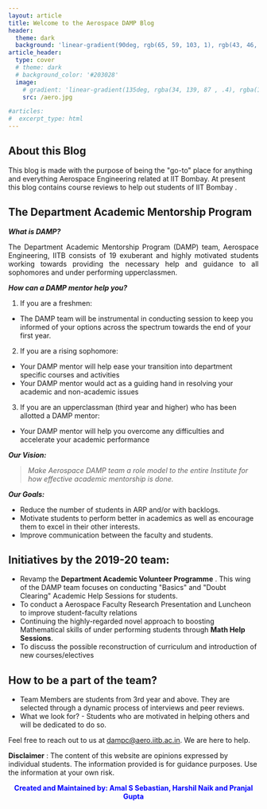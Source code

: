```yaml
---
layout: article
title: Welcome to the Aerospace DAMP Blog
header:
  theme: dark
  background: 'linear-gradient(90deg, rgb(65, 59, 103, 1), rgb(43, 46, 91, 1))'
article_header:
  type: cover
  # theme: dark
  # background_color: '#203028'
  image:
    # gradient: 'linear-gradient(135deg, rgba(34, 139, 87 , .4), rgba(139, 34, 139, .4))'
    src: /aero.jpg

#articles:
#  excerpt_type: html
---
```


## About this Blog

This blog is made with the purpose of being the "go-to" place for anything and everything Aerospace Engineering related at IIT Bombay. At present this blog contains course reviews to help out students of IIT Bombay .

## The Department Academic Mentorship Program

__*What is DAMP?*__

<div style="text-align: justify">
The Department Academic Mentorship Program (DAMP) team, Aerospace Engineering, IITB consists of 19 exuberant and highly motivated students working towards providing the necessary help and guidance to all sophomores and under performing upperclassmen.
</div>

__*How can a DAMP mentor help you?*__
1. If you are a freshmen:
  * The DAMP team will be instrumental in conducting session to keep you informed of your options across the spectrum towards the end of your first year.
2. If you are a rising sophomore:
  * Your DAMP mentor will help ease your transition into department specific courses and activities
  * Your DAMP mentor would act as a guiding hand in resolving your academic and non-academic issues
3. If you are an upperclassman (third year and higher) who has been allotted a DAMP mentor:
  * Your DAMP mentor will help you overcome any difficulties and accelerate your academic performance

__*Our Vision:*__
> *Make Aerospace DAMP team a role model to the entire Institute for how effective academic mentorship is done.*

__*Our Goals:*__
* Reduce the number of students in ARP and/or with backlogs.
* Motivate students to perform better in academics as well as encourage them to excel in their other interests.
* Improve communication between the faculty and students.

## Initiatives by the 2019-20 team:
* Revamp the __Department Academic Volunteer Programme__ . This wing of the DAMP team focuses on conducting "Basics" and "Doubt Clearing" Academic Help Sessions for students.
* To conduct a Aerospace Faculty Research Presentation and Luncheon to improve student-faculty relations
* Continuing the highly-regarded novel approach to boosting Mathematical skills of under performing students through  **Math Help Sessions**.
* To discuss the possible reconstruction of curriculum and introduction of new courses/electives

## How to be a part of the team?
* Team Members are students from 3rd year and above. They are selected through a dynamic process of interviews and peer reviews.
* What we look for? - Students who are motivated in helping others and will be dedicated to do so.


Feel free to reach out to us at [dampc@aero.iitb.ac.in](mailto:dampc@aero.iitb.ac.in). We are here to help.

**Disclaimer** : The content of this website are opinions expressed by individual students. The information provided is for guidance purposes. Use the information at your own risk.


<div style="text-align: center" >
<div style="color:#0000FF" >

<b>Created and Maintained by: Amal S Sebastian, Harshil Naik and Pranjal Gupta</b>

</div>
</div>
